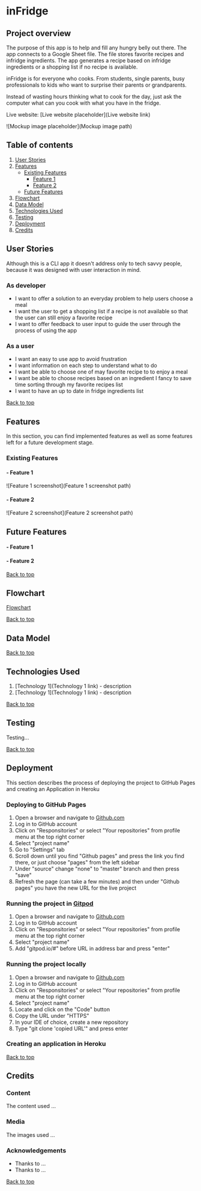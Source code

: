 # inFridge

## Project overview

The purpose of this app is to help and fill any hungry belly out there. The app connects to a Google Sheet file. The file stores favorite recipes and infridge ingredients. The app generates a recipe based on infridge ingredients or a shopping list if no recipe is available.

inFridge is for everyone who cooks. From students, single parents, busy professionals to kids who want to surprise their parents or grandparents.

Instead of wasting hours thinking what to cook for the day, just ask the computer what can you cook with what you have in the fridge.

Live website: [Live website placeholder](Live website link)

![Mockup image placeholder](Mockup image path)

## Table of contents
1. [User Stories](#User-stories)
2. [Features](#Features)
    - [Existing Features](#Existing-Features) 
        - [Feature 1](#Feature-1)
        - [Feature 2](#Feature-2)
    - [Future Features](#Future-Features)
3. [Flowchart](#Flowchart)
4. [Data Model](#Data-Model)
5. [Technologies Used](#Technologies-Used)
6. [Testing](#Testing)
7. [Deployment](#Deployment)
8. [Credits](#Credits)


## User Stories
Although this is a CLI app it doesn't address only to tech savvy people, because it was designed with user interaction in mind.

### As developer 
- I want to offer a solution to an everyday problem to help users choose a meal
- I want the user to get a shopping list if a recipe is not available so that the user can still enjoy a favorite recipe
- I want to offer feedback to user input to guide the user through the process of using the app

### As a user 
- I want an easy to use app to avoid frustration
- I want information on each step to understand what to do
- I want be able to choose one of may favorite recipe to to enjoy a meal
- I want be able to choose recipes based on an ingredient I fancy to save time sorting through my favorite recipes list
- I want to have an up to date in fridge ingredients list

[Back to top](#Table-of-contents)

## Features
In this section, you can find implemented features as well as some features left for a future development stage.

### Existing Features
#### - Feature 1

![Feature 1 screenshot](Feature 1 screenshot path)
#### - Feature 2

![Feature 2 screenshot](Feature 2 screenshot path)
## Future Features
#### - Feature 1
#### - Feature 2

[Back to top](#Table-of-contents)

## Flowchart

[Flowchart](assets/images/flowchart.pdf)

[Back to top](#Table-of-contents)

## Data Model

[Back to top](#Table-of-contents)

## Technologies Used

1. [Technology 1](Technology 1 link) - description
2. [Technology 1](Technology 1 link) - description

[Back to top](#Table-of-contents)
## Testing
Testing...

[Back to top](#Table-of-contents)
## Deployment
This section describes the process of deploying the project to GitHub Pages and creating an Application in Heroku

### Deploying to GitHub Pages
1. Open a browser and navigate to [Github.com](https://github.com/)
2. Log in to GitHub account
3. Click on "Responsitories" or select "Your repositories" from profile menu at the top right corner
4. Select "project name"
5. Go to "Settings" tab
6. Scroll down until you find "Github pages" and press the link you find there, or just choose "pages" from the left sidebar
7. Under "source" change "none" to  "master" branch and then press "save"
8. Refresh the page (can take a few minutes) and then under "Github pages" you have the new URL for the live project

### Running the project in [Gitpod](https://www.gitpod.io/) 
1. Open a browser and navigate to [Github.com](https://github.com/)
2. Log in to GitHub account
3. Click on "Responsitories" or select "Your repositories" from profile menu at the top right corner
4. Select "project name"
5. Add "gitpod.io/#" before URL in address bar and press "enter"

### Running the project locally
1. Open a browser and navigate to [Github.com](https://github.com/)
2. Log in to GitHub account
3. Click on "Responsitories" or select "Your repositories" from profile menu at the top right corner
4. Select "project name"
5. Locate and click on the "Code" button
6. Copy the URL under "HTTPS"
7. In your IDE of choice, create a new repository
8. Type "git clone 'copied URL'" and press enter

### Creating an application in Heroku

[Back to top](#Table-of-contents)
## Credits
### Content
The content used ...
### Media
The images used ...

### Acknowledgements
- Thanks to ...
- Thanks to ...

[Back to top](#Table-of-contents)